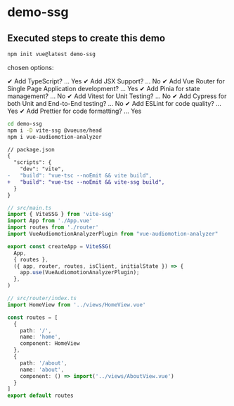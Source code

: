 # demo-ssg

## Executed steps to create this demo

```sh
npm init vue@latest demo-ssg

```
chosen options:

✔ Add TypeScript? … Yes
✔ Add JSX Support? … No
✔ Add Vue Router for Single Page Application development? … Yes
✔ Add Pinia for state management? … No
✔ Add Vitest for Unit Testing? … No
✔ Add Cypress for both Unit and End-to-End testing? … No
✔ Add ESLint for code quality? … Yes
✔ Add Prettier for code formatting? … Yes


```sh
cd demo-ssg 
npm i -D vite-ssg @vueuse/head
npm i vue-audiomotion-analyzer
```

```diff
// package.json
{
  "scripts": {
    "dev": "vite",
-   "build": "vue-tsc --noEmit && vite build",
+   "build": "vue-tsc --noEmit && vite-ssg build",
  }
}
```

```ts
// src/main.ts
import { ViteSSG } from 'vite-ssg'
import App from './App.vue'
import routes from './router'
import VueAudiomotionAnalyzerPlugin from "vue-audiomotion-analyzer"

export const createApp = ViteSSG(
  App,
  { routes },
  ({ app, router, routes, isClient, initialState }) => {
    app.use(VueAudiomotionAnalyzerPlugin);
  },
)
```

```ts
// src/router/index.ts
import HomeView from '../views/HomeView.vue'

const routes = [
  {
    path: '/',
    name: 'home',
    component: HomeView
  },
  {
    path: '/about',
    name: 'about',
    component: () => import('../views/AboutView.vue')
  }
]
export default routes
```